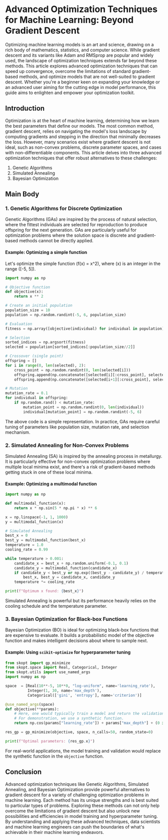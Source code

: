 # Advanced Optimization Techniques for Machine Learning: Beyond Gradient Descent

Optimizing machine learning models is an art and science, drawing on a rich body of mathematics, statistics, and computer science. While gradient descent and its variants like Adam and RMSprop are popular and widely used, the landscape of optimization techniques extends far beyond these methods. This article explores advanced optimization techniques that can speed up convergence, overcome the limitations of standard gradient-based methods, and optimize models that are not well-suited to gradient descent. Whether you're a beginner keen on expanding your knowledge or an advanced user aiming for the cutting edge in model performance, this guide aims to enlighten and empower your optimization toolkit.

## Introduction

Optimization is at the heart of machine learning, determining how we learn the best parameters that define our models. The most common method, gradient descent, relies on navigating the model's loss landscape by computing gradients and stepping in the direction that minimally decreases the loss. However, many scenarios exist where gradient descent is not ideal, such as non-convex problems, discrete parameter spaces, and cases with non-differentiable components. This article delves into three advanced optimization techniques that offer robust alternatives to these challenges:

1. Genetic Algorithms
2. Simulated Annealing
3. Bayesian Optimization

## Main Body

### 1. Genetic Algorithms for Discrete Optimization

Genetic Algorithms (GAs) are inspired by the process of natural selection, where the fittest individuals are selected for reproduction to produce offspring for the next generation. GAs are particularly useful for optimization problems where the solution space is discrete and gradient-based methods cannot be directly applied.

#### Example: Optimizing a simple function

Let's optimize the simple function \(f(x) = x^2\), where \(x\) is an integer in the range \([-5, 5]\).

```python
import numpy as np

# Objective function
def objective(x):
    return x ** 2

# Create an initial population
population_size = 10
population = np.random.randint(-5, 6, population_size)

# Evaluation
fitness = np.array([objective(individual) for individual in population])

# Selection
sorted_indices = np.argsort(fitness)
selected = population[sorted_indices[:population_size//2]]

# Crossover (single point)
offspring = []
for i in range(0, len(selected), 2):
    cross_point = np.random.randint(0, len(selected[i]))
    offspring.append(np.concatenate([selected[i][:cross_point], selected[i+1][cross_point:]]))
    offspring.append(np.concatenate([selected[i+1][:cross_point], selected[i][cross_point:]]))

# Mutation
mutation_rate = 0.1
for individual in offspring:
    if np.random.rand() < mutation_rate:
        mutation_point = np.random.randint(0, len(individual))
        individual[mutation_point] = np.random.randint(-5, 6)
```

The above code is a simple representation. In practice, GAs require careful tuning of parameters like population size, mutation rate, and selection mechanism.

### 2. Simulated Annealing for Non-Convex Problems

Simulated Annealing (SA) is inspired by the annealing process in metallurgy. It is particularly effective for non-convex optimization problems where multiple local minima exist, and there's a risk of gradient-based methods getting stuck in one of these local minima.

#### Example: Optimizing a multimodal function

```python
import numpy as np

def multimodal_function(x):
    return x * np.sin(5 * np.pi * x) ** 6

x = np.linspace(-1, 1, 1000)
y = multimodal_function(x)

# Simulated Annealing
best_x = 0
best_y = multimodal_function(best_x)
temperature = 1.0
cooling_rate = 0.99

while temperature > 0.001:
    candidate_x = best_x + np.random.uniform(-0.1, 0.1)
    candidate_y = multimodal_function(candidate_x)
    if candidate_y < best_y or np.exp((best_y - candidate_y) / temperature) > np.random.rand():
        best_x, best_y = candidate_x, candidate_y
    temperature *= cooling_rate

print(f"Optimum x found: {best_x}")
```

Simulated Annealing is powerful but its performance heavily relies on the cooling schedule and the temperature parameter.

### 3. Bayesian Optimization for Black-box Functions

Bayesian Optimization (BO) is ideal for optimizing black-box functions that are expensive to evaluate. It builds a probabilistic model of the objective function and makes intelligent decisions about where to sample next.

#### Example: Using `scikit-optimize` for hyperparameter tuning

```python
from skopt import gp_minimize
from skopt.space import Real, Categorical, Integer
from skopt.utils import use_named_args
import numpy as np

space  = [Real(10**-5, 10**0, "log-uniform", name='learning_rate'),
          Integer(1, 30, name='max_depth'),
          Categorical(['gini', 'entropy'], name='criterion')]

@use_named_args(space)
def objective(**params):
    # Here, one would typically train a model and return the validation error.
    # For demonstration, we use a synthetic function.
    return np.cos(params["learning_rate"]) + params["max_depth"] + (0 if params["criterion"] == "gini" else 1)

res_gp = gp_minimize(objective, space, n_calls=50, random_state=0)

print(f"Optimal parameters: {res_gp.x}")
```

For real-world applications, the model training and validation would replace the synthetic function in the `objective` function.

## Conclusion

Advanced optimization techniques like Genetic Algorithms, Simulated Annealing, and Bayesian Optimization provide powerful alternatives to gradient descent for a variety of challenging optimization problems in machine learning. Each method has its unique strengths and is best suited to particular types of problems. Exploring these methods can not only help overcome the limitations of gradient descent but also unlock new possibilities and efficiencies in model training and hyperparameter tuning. By understanding and applying these advanced techniques, data scientists and machine learning engineers can push the boundaries of what's achievable in their machine learning endeavors.